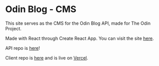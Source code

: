 # Odin Blog - CMS

This site serves as the CMS for the Odin Blog API, made for The Odin Project.

Made with React through Create React App. You can visit the site [here](https://odin-blog-cms.vercel.app/).

API repo is [here](https://github.com/gabrielmj23/Odin-Blog-API)!

Client repo is [here](https://github.com/gabrielmj23/Odin-Blog-Client) and is live on [Vercel](https://odin-blog-client.vercel.app/).